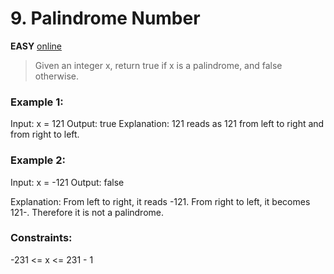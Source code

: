 # 9. Palindrome Number

**EASY**
[online](https://leetcode.com/problems/palindrome-number/)

> Given an integer x, return true if x is a palindrome, and false otherwise.

### Example 1:

Input: x = 121
Output: true
Explanation: 121 reads as 121 from left to right and from right to left.

### Example 2:

Input: x = -121
Output: false

Explanation: From left to right, it reads -121. From right to left, it becomes 121-. Therefore it is not a palindrome.

### Constraints:

-231 <= x <= 231 - 1
